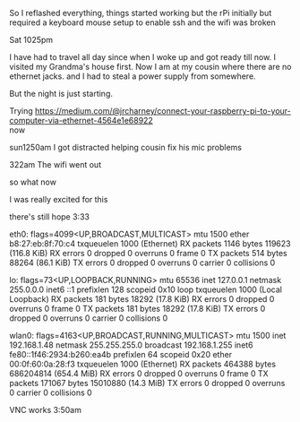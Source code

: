 So I reflashed everything, things started working but the rPi initially but required a keyboard mouse setup to enable ssh and the wifi was broken

Sat 1025pm

I have had to travel all day since when I woke up and got ready till now. I visited my Grandma's house first. Now I am at my cousin where there are no ethernet jacks. and I had to steal a power supply from somewhere. 

But the night is just starting.

Trying 
https://medium.com/@jrcharney/connect-your-raspberry-pi-to-your-computer-via-ethernet-4564e1e68922  
now

sun1250am
I got distracted helping cousin fix his mic problems

322am
The wifi went out

so what now


I was really excited for this

there's still hope 3:33


eth0: flags=4099<UP,BROADCAST,MULTICAST>  mtu 1500
        ether b8:27:eb:8f:70:c4  txqueuelen 1000  (Ethernet)
        RX packets 1146  bytes 119623 (116.8 KiB)
        RX errors 0  dropped 0  overruns 0  frame 0
        TX packets 514  bytes 88264 (86.1 KiB)
        TX errors 0  dropped 0 overruns 0  carrier 0  collisions 0

lo: flags=73<UP,LOOPBACK,RUNNING>  mtu 65536
        inet 127.0.0.1  netmask 255.0.0.0
        inet6 ::1  prefixlen 128  scopeid 0x10<host>
        loop  txqueuelen 1000  (Local Loopback)
        RX packets 181  bytes 18292 (17.8 KiB)
        RX errors 0  dropped 0  overruns 0  frame 0
        TX packets 181  bytes 18292 (17.8 KiB)
        TX errors 0  dropped 0 overruns 0  carrier 0  collisions 0

wlan0: flags=4163<UP,BROADCAST,RUNNING,MULTICAST>  mtu 1500
        inet 192.168.1.48  netmask 255.255.255.0  broadcast 192.168.1.255
        inet6 fe80::1f46:2934:b260:ea4b  prefixlen 64  scopeid 0x20<link>
        ether 00:0f:60:0a:28:f3  txqueuelen 1000  (Ethernet)
        RX packets 464388  bytes 686204814 (654.4 MiB)
        RX errors 0  dropped 0  overruns 0  frame 0
        TX packets 171067  bytes 15010880 (14.3 MiB)
        TX errors 0  dropped 0 overruns 0  carrier 0  collisions 0


VNC works
3:50am